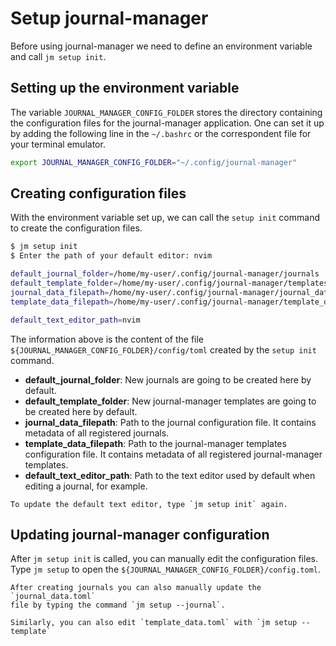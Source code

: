 # Setup journal-manager

Before using journal-manager we need to define an environment variable and call
`jm setup init`.

## Setting up the environment variable

The variable `JOURNAL_MANAGER_CONFIG_FOLDER` stores the directory containing
the configuration files for the journal-manager application. One can set it up
by adding the following line in the `~/.bashrc` or the correspondent file for
your terminal emulator.

```bash 
export JOURNAL_MANAGER_CONFIG_FOLDER="~/.config/journal-manager"
```

## Creating configuration files 

With the environment variable set up, we can call the `setup init` command to
create the configuration files.

```bash
$ jm setup init
$ Enter the path of your default editor: nvim

default_journal_folder=/home/my-user/.config/journal-manager/journals
default_template_folder=/home/my-user/.config/journal-manager/templates
journal_data_filepath=/home/my-user/.config/journal-manager/journal_data.toml
template_data_filepath=/home/my-user/.config/journal-manager/template_data.toml

default_text_editor_path=nvim
```

The information above is the content of the file
`${JOURNAL_MANAGER_CONFIG_FOLDER}/config/toml` created by the `setup init`
command.

- **default_journal_folder**: New journals are going to be created here by
default.
- **default_template_folder**: New journal-manager templates are going to be created
here by default.
- **journal_data_filepath**: Path to the journal configuration file. It
contains metadata of all registered journals.
- **template_data_filepath**: Path to the journal-manager templates configuration file.
It contains metadata of all registered journal-manager templates.
- **default_text_editor_path**: Path to the text editor used by default when
editing a journal, for example.

```{tip}
To update the default text editor, type `jm setup init` again.
```

## Updating journal-manager configuration

After `jm setup init` is called, you can manually edit the configuration files.
Type `jm setup` to open the `${JOURNAL_MANAGER_CONFIG_FOLDER}/config.toml`. 

```{tip}
After creating journals you can also manually update the `journal_data.toml`
file by typing the command `jm setup --journal`.

Similarly, you can also edit `template_data.toml` with `jm setup --template`
```

